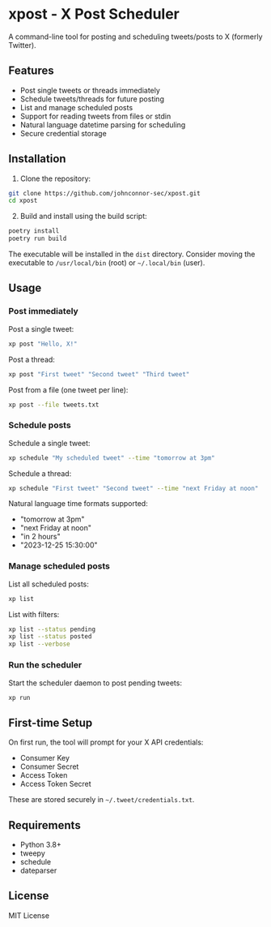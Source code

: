# xpost - X Post Scheduler

A command-line tool for posting and scheduling tweets/posts to X (formerly Twitter).

## Features

- Post single tweets or threads immediately
- Schedule tweets/threads for future posting
- List and manage scheduled posts
- Support for reading tweets from files or stdin
- Natural language datetime parsing for scheduling
- Secure credential storage

## Installation

1. Clone the repository:
```bash
git clone https://github.com/johnconnor-sec/xpost.git
cd xpost
```

2. Build and install using the build script:
```bash
poetry install
poetry run build
```

The executable will be installed in the `dist` directory.
Consider moving the executable to `/usr/local/bin` (root) or `~/.local/bin` (user).

## Usage

### Post immediately

Post a single tweet:
```bash
xp post "Hello, X!"
```

Post a thread:
```bash
xp post "First tweet" "Second tweet" "Third tweet"
```

Post from a file (one tweet per line):
```bash
xp post --file tweets.txt
```

### Schedule posts

Schedule a single tweet:
```bash
xp schedule "My scheduled tweet" --time "tomorrow at 3pm"
```

Schedule a thread:
```bash
xp schedule "First tweet" "Second tweet" --time "next Friday at noon"
```

Natural language time formats supported:
- "tomorrow at 3pm"
- "next Friday at noon"
- "in 2 hours"
- "2023-12-25 15:30:00"

### Manage scheduled posts

List all scheduled posts:
```bash
xp list
```

List with filters:
```bash
xp list --status pending
xp list --status posted
xp list --verbose
```

### Run the scheduler

Start the scheduler daemon to post pending tweets:
```bash
xp run
```

## First-time Setup

On first run, the tool will prompt for your X API credentials:
- Consumer Key
- Consumer Secret
- Access Token
- Access Token Secret

These are stored securely in `~/.tweet/credentials.txt`.

## Requirements

- Python 3.8+
- tweepy
- schedule
- dateparser

## License

MIT License

